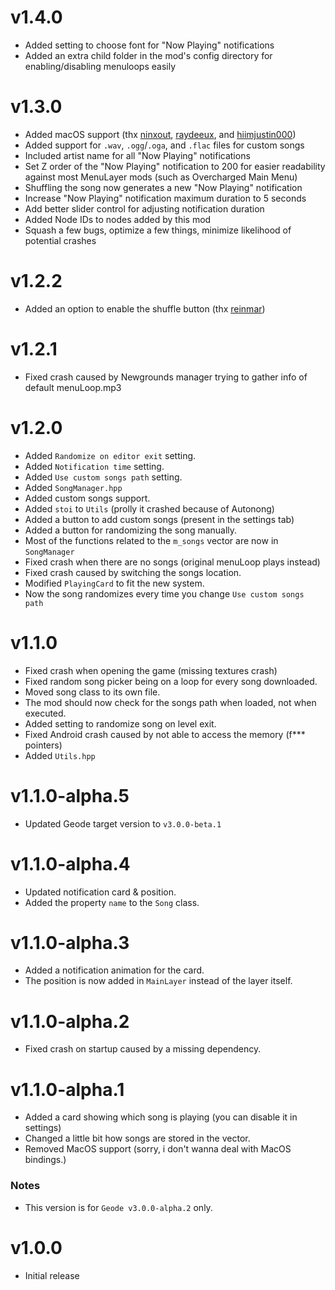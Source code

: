 # v1.4.0
- Added setting to choose font for "Now Playing" notifications
- Added an extra child folder in the mod's config directory for enabling/disabling menuloops easily
# v1.3.0
- Added macOS support (thx [ninxout](https://github.com/ninXout), [raydeeux](https://github.com/RayDeeUx), and [hiimjustin000](https://github.com/hiimjustin000))
- Added support for `.wav`, `.ogg`/`.oga`, and `.flac` files for custom songs
- Included artist name for all "Now Playing" notifications
- Set Z order of the "Now Playing" notification to 200 for easier readability against most MenuLayer mods (such as Overcharged Main Menu)
- Shuffling the song now generates a new "Now Playing" notification
- Increase "Now Playing" notification maximum duration to 5 seconds
- Add better slider control for adjusting notification duration
- Added Node IDs to nodes added by this mod
- Squash a few bugs, optimize a few things, minimize likelihood of potential crashes
# v1.2.2
- Added an option to enable the shuffle button (thx [reinmar](https://github.com/Reinmmar))
# v1.2.1
- Fixed crash caused by Newgrounds manager trying to gather info of default menuLoop.mp3
# v1.2.0
- Added `Randomize on editor exit` setting.
- Added `Notification time` setting.
- Added `Use custom songs path` setting.
- Added `SongManager.hpp`
- Added custom songs support.
- Added `stoi` to `Utils` (prolly it crashed because of Autonong)
- Added a button to add custom songs (present in the settings tab)
- Added a button for randomizing the song manually.
- Most of the functions related to the `m_songs` vector are now in `SongManager`
- Fixed crash when there are no songs (original menuLoop plays instead)
- Fixed crash caused by switching the songs location.
- Modified `PlayingCard` to fit the new system.
- Now the song randomizes every time you change `Use custom songs path`
# v1.1.0
- Fixed crash when opening the game (missing textures crash)
- Fixed random song picker being on a loop for every song downloaded.
- Moved song class to its own file.
- The mod should now check for the songs path when loaded, not when executed.
- Added setting to randomize song on level exit.
- Fixed Android crash caused by not able to access the memory (f*** pointers)
- Added `Utils.hpp`
# v1.1.0-alpha.5
- Updated Geode target version to `v3.0.0-beta.1`
# v1.1.0-alpha.4
- Updated notification card & position.
- Added the property `name` to the `Song` class.
# v1.1.0-alpha.3
- Added a notification animation for the card.
- The position is now added in `MainLayer` instead of the layer itself.
# v1.1.0-alpha.2
- Fixed crash on startup caused by a missing dependency.
# v1.1.0-alpha.1
- Added a card showing which song is playing (you can disable it in settings)
- Changed a little bit how songs are stored in the vector.
- Removed MacOS support (sorry, i don't wanna deal with MacOS bindings.)
### Notes
- This version is for `Geode v3.0.0-alpha.2` only.
# v1.0.0
- Initial release